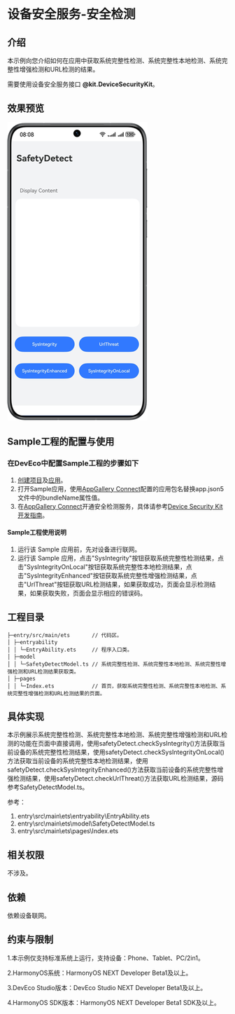 # 设备安全服务-安全检测

## 介绍

本示例向您介绍如何在应用中获取系统完整性检测、系统完整性本地检测、系统完整性增强检测和URL检测的结果。

需要使用设备安全服务接口 **@kit.DeviceSecurityKit**。

## 效果预览
![效果图](screenshots/device/home_page.png)

## Sample工程的配置与使用

### 在DevEco中配置Sample工程的步骤如下

1. [创建项目](https://developer.huawei.com/consumer/cn/doc/app/agc-help-create-project-0000002242804048)及[应用](https://developer.huawei.com/consumer/cn/doc/app/agc-help-create-app-0000002247955506)。
2. 打开Sample应用，使用[AppGallery Connect](https://developer.huawei.com/consumer/cn/service/josp/agc/index.html)配置的应用包名替换app.json5文件中的bundleName属性值。
3. 在[AppGallery Connect](https://developer.huawei.com/consumer/cn/service/josp/agc/index.html)开通安全检测服务，具体请参考[Device Security Kit开发指南](https://developer.huawei.com/consumer/cn/doc/harmonyos-guides/devicesecurity-deviceverify-activateservice)。

#### Sample工程使用说明
1. 运行该 Sample 应用前，先对设备进行联网。
2. 运行该 Sample 应用，点击"SysIntegrity"按钮获取系统完整性检测结果，点击"SysIntegrityOnLocal"按钮获取系统完整性本地检测结果，点击"SysIntegrityEnhanced"按钮获取系统完整性增强检测结果，点击"UrlThreat"按钮获取URL检测结果，如果获取成功，页面会显示检测结果，如果获取失败，页面会显示相应的错误码。

## 工程目录

```
├─entry/src/main/ets       // 代码区。
│ ├─entryability
│ │ └─EntryAbility.ets     // 程序入口类。
│ ├─model
│ │ └─SafetyDetectModel.ts // 系统完整性检测、系统完整性本地检测、系统完整性增强检测和URL检测结果获取类。
│ ├─pages
│ │ └─Index.ets            // 首页，获取系统完整性检测、系统完整性本地检测、系统完整性增强检测和URL检测结果的页面。
```
## 具体实现

本示例展示系统完整性检测、系统完整性本地检测、系统完整性增强检测和URL检测的功能在页面中直接调用，使用safetyDetect.checkSysIntegrity()方法获取当前设备的系统完整性检测结果，使用safetyDetect.checkSysIntegrityOnLocal()方法获取当前设备的系统完整性本地检测结果，使用safetyDetect.checkSysIntegrityEnhanced()方法获取当前设备的系统完整性增强检测结果，使用safetyDetect.checkUrlThreat()方法获取URL检测结果，源码参考SafetyDetectModel.ts。

参考：
1. entry\src\main\ets\entryability\EntryAbility.ets
2. entry\src\main\ets\model\SafetyDetectModel.ts
3. entry\src\main\ets\pages\Index.ets

## 相关权限

不涉及。

## 依赖

依赖设备联网。

## 约束与限制

1.本示例仅支持标准系统上运行，支持设备：Phone、Tablet、PC/2in1。

2.HarmonyOS系统：HarmonyOS NEXT Developer Beta1及以上。

3.DevEco Studio版本：DevEco Studio NEXT Developer Beta1及以上。

4.HarmonyOS SDK版本：HarmonyOS NEXT Developer Beta1 SDK及以上。